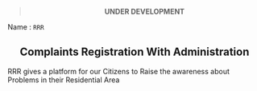 <div align="center" >

> **UNDER DEVELOPMENT**
</div>

Name : `RRR`

<h2 align="Center">Complaints Registration With Administration</h2>
RRR gives a platform for our Citizens to Raise the awareness about Problems in their Residential Area